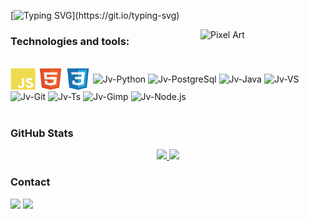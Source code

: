 [![Typing SVG](https://readme-typing-svg.herokuapp.com?size=18&pause=1000&color=9D999D&width=435&lines=Ol%C3%A1%2C+Mundo!+Sejam+bem-vindos+ao+meu+GitHub!)](https://git.io/typing-svg)

<img src="https://c.tenor.com/4ZBjN30ITM0AAAAC/tenor.gif" alt="Pixel Art" display="block" align="right" width="200">

### Technologies and tools:

<div style="display: inline_block"><br>
  <img align="center" alt="Jv-Js" height="35" width="40" src="https://raw.githubusercontent.com/devicons/devicon/master/icons/javascript/javascript-plain.svg">
  <img align="center" alt="Jv-HTML" height="35" width="40" src="https://raw.githubusercontent.com/devicons/devicon/master/icons/html5/html5-original.svg">
  <img align="center" alt="Jv-CSS" height="35" width="40" src="https://raw.githubusercontent.com/devicons/devicon/master/icons/css3/css3-original.svg">
  <img align="center" alt="Jv-Python" height="35" width="40" src="https://cdn.jsdelivr.net/gh/devicons/devicon@latest/icons/python/python-original.svg">
  <img align="center" alt="Jv-PostgreSql" height="60" width="40" src="https://cdn.jsdelivr.net/gh/devicons/devicon@latest/icons/postgresql/postgresql-plain.svg">       
  <img align="center" alt="Jv-Java" height="35" width="40" src="https://cdn.jsdelivr.net/gh/devicons/devicon@latest/icons/java/java-original.svg">
  <img align="center" alt="Jv-VS" height="35" width="40" src="https://cdn.jsdelivr.net/gh/devicons/devicon/icons/vscode/vscode-original.svg">
  <img align="center" alt="Jv-Git" height="35" width="40" src="https://cdn.jsdelivr.net/gh/devicons/devicon/icons/git/git-original.svg">
  <img align="center" alt="Jv-Ts" height="35" width="40" src="https://cdn.jsdelivr.net/gh/devicons/devicon@latest/icons/typescript/typescript-original.svg">
  <img align="center" alt="Jv-Gimp" height="35" width="40" src="https://cdn.jsdelivr.net/gh/devicons/devicon@latest/icons/gimp/gimp-original.svg">
  <img align="center" alt="Jv-Node.js" height="35" width="40" src="https://cdn.jsdelivr.net/gh/devicons/devicon@latest/icons/nodejs/nodejs-original-wordmark.svg">
</div><br>

### GitHub Stats

<div align="center" style="display: flex; justify-content: center;">
  <a href="https://github.com/Jhon-vlfs">
    <img height="195px" src="https://github-readme-stats.vercel.app/api?username=Jhon-vlfs&show_icons=true&theme=one_dark_pro&include_all_commits=true&count_private=true"/>
    <img height="195px" src="https://github-readme-stats.vercel.app/api/top-langs/?username=Jhon-vlfs&layout=compact&langs_count=7&theme=one_dark_pro"/>
  </a>
</div>
    
### Contact

<div> 
  <a href="www.linkedin.com/in/joão-victor-lima-freitas" target="_blank"><img src="https://img.shields.io/badge/-LinkedIn-%230077B5?style=for-the-badge&logo=linkedin&logoColor=white" target="_blank"></a> 
  <a href="mailto:joao.victormeiaum@gmail.com"><img src="https://img.shields.io/badge/-Gmail-%23333?style=for-the-badge&logo=gmail&logoColor=white" target="_blank"></a>
</div>
